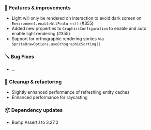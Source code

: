 ### 🚀 Features & improvements

- Light will only be rendered on interaction to avoid dark screen on `Environment.enableAllFeatures()` (#355)
- Added new properties to `GraphicsConfiguration` to enable and auto enable light rendering (#355)
- Support for orthographic rendering sprites via `SpriteDrawOptions.useOrhographicSorting()`

### 🪛 Bug Fixes

- ...

### 🧽 Cleanup & refactoring

- Slightly enhanced performance of refreshing entity caches
- Enhanced performance for raycasting

### 📦 Dependency updates

- Bump AssertJ to 3.27.0